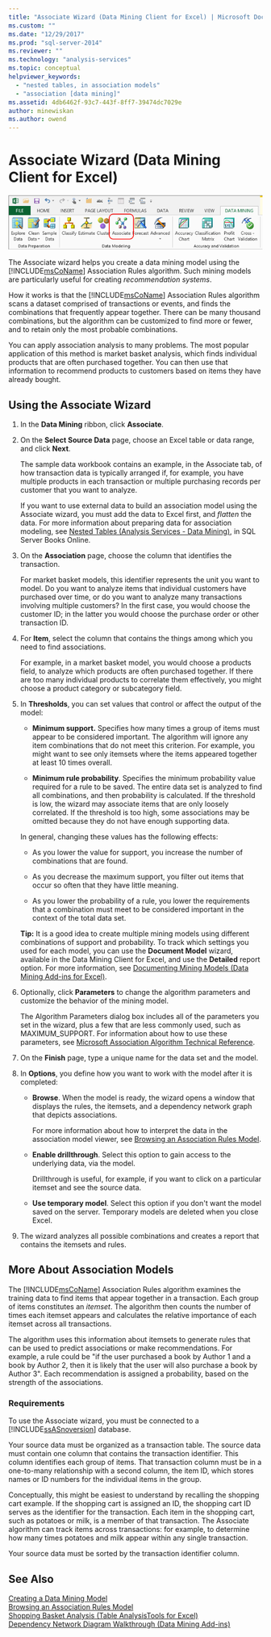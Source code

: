 ```yaml
---
title: "Associate Wizard (Data Mining Client for Excel) | Microsoft Docs"
ms.custom: ""
ms.date: "12/29/2017"
ms.prod: "sql-server-2014"
ms.reviewer: ""
ms.technology: "analysis-services"
ms.topic: conceptual
helpviewer_keywords: 
  - "nested tables, in association models"
  - "association [data mining]"
ms.assetid: 4db6462f-93c7-443f-8ff7-39474dc7029e
author: minewiskan
ms.author: owend
---
```

# Associate Wizard (Data Mining Client for Excel)
  ![Associate wizard in Data Mining ribbon](media/dmc-associate.gif "Associate wizard in Data Mining ribbon")  
  
 The Associate wizard helps you create a data mining model using the [!INCLUDE[msCoName](../includes/msconame-md.md)] Association Rules algorithm. Such mining models are particularly useful for creating *recommendation systems*.  
  
 How it works is that the [!INCLUDE[msCoName](../includes/msconame-md.md)] Association Rules algorithm scans a dataset comprised of transactions or events, and finds the combinations that frequently appear together. There can be many thousand combinations, but the algorithm can be customized to find more or fewer, and to retain only the most probable combinations.  
  
 You can apply association analysis to many problems. The most popular application of this method is market basket analysis, which finds individual products that are often purchased together. You can then use that information to recommend products to customers based on items they have already bought.  
  
## Using the Associate Wizard  
  
1.  In the **Data Mining** ribbon, click **Associate**.  
  
2.  On the **Select Source Data** page, choose an Excel table or data range, and click **Next**.  
  
     The sample data workbook contains an example, in the Associate tab, of how transaction data is typically arranged if, for example, you have multiple products in each transaction or multiple purchasing records per customer that you want to analyze.  
  
     If you want to use external data to build an association model using the Associate wizard, you must add the data to Excel first, and *flatten* the data. For more information about preparing data for association modeling, see [Nested Tables &#40;Analysis Services - Data Mining&#41;](data-mining/nested-tables-analysis-services-data-mining.md), in SQL Server Books Online.  
  
3.  On the **Association** page, choose the column that identifies the transaction.  
  
     For market basket models, this identifier represents the unit you want to model. Do you want to analyze items that individual customers have purchased over time, or do you want to analyze many transactions involving multiple customers? In the first case, you would choose the customer ID; in the latter you would choose the purchase order or other transaction ID.  
  
4.  For **Item**, select the column that contains the things among which you need to find associations.  
  
     For example, in a market basket model, you would choose a products field, to analyze which products are often purchased together. If there are too many individual products to correlate them effectively, you might choose a product category or subcategory field.  
  
5.  In **Thresholds**, you can set values that control or affect the output of the model:  
  
    -   **Minimum support.** Specifies how many times a group of items must appear to be considered important. The algorithm will ignore any item combinations that do not meet this criterion. For example, you might want to see only itemsets where the items appeared together at least 10 times overall.  
  
    -   **Minimum rule probability**. Specifies the minimum probability value required for a rule to be saved. The entire data set is analyzed to find all combinations, and then probability is calculated. If the threshold is low, the wizard may associate items that are only loosely correlated. If the threshold is too high, some associations may be omitted because they do not have enough supporting data.  
  
     In general, changing these values has the following effects:  
  
    -   As you lower the value for support, you increase the number of combinations that are found.  
  
    -   As you decrease the maximum support, you filter out items that occur so often that they have little meaning.  
  
    -   As you lower the probability of a rule, you lower the requirements that a combination must meet to be considered important in the context of the total data set.  
  
     **Tip:** It is a good idea to create multiple mining models using different combinations of support and probability. To track which settings you used for each model, you can use the **Document Model** wizard, available in the Data Mining Client for Excel, and use the **Detailed** report option. For more information, see [Documenting Mining Models &#40;Data Mining Add-ins for Excel&#41;](documenting-mining-models-data-mining-add-ins-for-excel.md).  
  
6.  Optionally, click **Parameters** to change the algorithm parameters and customize the behavior of the mining model.  
  
     The Algorithm Parameters dialog box includes all of the parameters you set in the wizard, plus a few that are less commonly used, such as MAXIMUM_SUPPORT. For information about how to use these parameters, see [Microsoft Association Algorithm Technical Reference](data-mining/microsoft-association-algorithm-technical-reference.md).  
  
7.  On the **Finish** page, type a unique name for the data set and the model.  
  
8.  In **Options**, you define how you want to work with the model after it is completed:  
  
    -   **Browse**.  When the model is ready, the wizard opens a window that displays the rules, the itemsets, and a dependency network graph that depicts associations.  
  
         For more information about how to interpret the data in the association model viewer, see [Browsing an Association Rules Model](browsing-an-association-rules-model.md).  
  
    -   **Enable drillthrough**. Select this option to gain access to the underlying data, via the model.  
  
         Drillthrough is useful, for example, if you want to click on a particular itemset and see the source data.  
  
    -   **Use temporary model**. Select this option if you don't want the model saved on the server. Temporary models are deleted when you close Excel.  
  
9. The wizard analyzes all possible combinations and creates a report that contains the itemsets and rules.  
  
## More About Association Models  
 The [!INCLUDE[msCoName](../includes/msconame-md.md)] Association Rules algorithm examines the training data to find items that appear together in a transaction. Each group of items constitutes an *itemset*. The algorithm then counts the number of times each itemset appears and calculates the relative importance of each itemset across all transactions.  
  
 The algorithm uses this information about itemsets to generate rules that can be used to predict associations or make recommendations. For example, a rule could be "if the user purchased a book by Author 1 and a book by Author 2, then it is likely that the user will also purchase a book by Author 3". Each recommendation is assigned a probability, based on the strength of the associations.  
  
### Requirements  
 To use the Associate wizard, you must be connected to a [!INCLUDE[ssASnoversion](../includes/ssasnoversion-md.md)] database.  
  
 Your source data must be organized as a transaction table. The source data must contain one column that contains the transaction identifier. This column identifies each group of items. That transaction column must be in a one-to-many relationship with a second column, the item ID, which stores names or ID numbers for the individual items in the group.  
  
 Conceptually, this might be easiest to understand by recalling the shopping cart example. If the shopping cart is assigned an ID, the shopping cart ID serves as the identifier for the transaction. Each item in the shopping cart, such as potatoes or milk, is a member of that transaction. The Associate algorithm can track items across transactions: for example, to determine how many times potatoes and milk appear within any single transaction.  
  
 Your source data must be sorted by the transaction identifier column.  
  
## See Also  
 [Creating a Data Mining Model](creating-a-data-mining-model.md)   
 [Browsing an Association Rules Model](browsing-an-association-rules-model.md)   
 [Shopping Basket Analysis &#40;Table AnalysisTools for Excel&#41;](shopping-basket-analysis-table-analysistools-for-excel.md)   
 [Dependency Network Diagram Walkthrough &#40;Data Mining Add-ins&#41;](dependency-network-diagram-walkthrough-data-mining-add-ins.md)  
  
  
